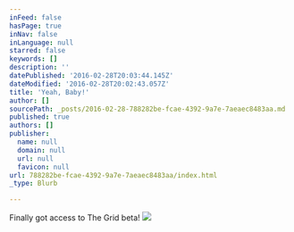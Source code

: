 ```yaml
---
inFeed: false
hasPage: true
inNav: false
inLanguage: null
starred: false
keywords: []
description: ''
datePublished: '2016-02-28T20:03:44.145Z'
dateModified: '2016-02-28T20:02:43.057Z'
title: 'Yeah, Baby!'
author: []
sourcePath: _posts/2016-02-28-788282be-fcae-4392-9a7e-7aeaec8483aa.md
published: true
authors: []
publisher:
  name: null
  domain: null
  url: null
  favicon: null
url: 788282be-fcae-4392-9a7e-7aeaec8483aa/index.html
_type: Blurb

---
```

Finally got access to The Grid beta! ![](https://s3-us-west-2.amazonaws.com/the-grid-img/p/b59f99cbd19c66a88c5e6c77bcc0730ae5a49d75.jpg)